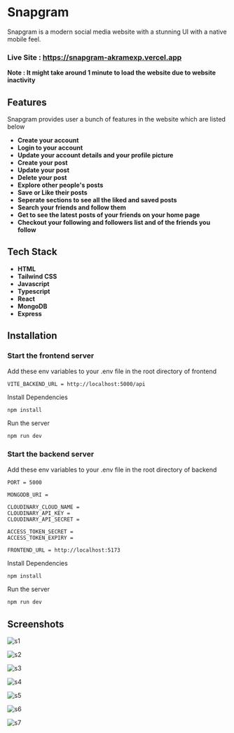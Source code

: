 # Snapgram

Snapgram is a modern social media website with a stunning UI with a native mobile feel.

### Live Site : https://snapgram-akramexp.vercel.app

**Note : It might take around 1 minute to load the website due to website inactivity**

## Features

Snapgram provides user a bunch of features in the website which are listed below

- **Create your account**
- **Login to your account**
- **Update your account details and your profile picture**
- **Create your post**
- **Update your post**
- **Delete your post**
- **Explore other people's posts**
- **Save or Like their posts**
- **Seperate sections to see all the liked and saved posts**
- **Search your friends and follow them**
- **Get to see the latest posts of your friends on your home page**
- **Checkout your following and followers list and of the friends you follow**

## Tech Stack

- **HTML**
- **Tailwind CSS**
- **Javascript**
- **Typescript**
- **React**
- **MongoDB**
- **Express**

## Installation

### Start the frontend server

Add these env variables to your .env file in the root directory of frontend

```
VITE_BACKEND_URL = http://localhost:5000/api
```

Install Dependencies

```bash
npm install
```

Run the server

```bash
npm run dev
```

### Start the backend server

Add these env variables to your .env file in the root directory of backend

```
PORT = 5000

MONGODB_URI =

CLOUDINARY_CLOUD_NAME =
CLOUDINARY_API_KEY =
CLOUDINARY_API_SECRET =

ACCESS_TOKEN_SECRET =
ACCESS_TOKEN_EXPIRY =

FRONTEND_URL = http://localhost:5173
```

Install Dependencies

```bash
npm install
```

Run the server

```bash
npm run dev
```

## Screenshots

![s1](https://github.com/AkramExp/snapgram/blob/main/screenshots/s1.png)

![s2](https://github.com/AkramExp/snapgram/blob/main/screenshots/s2.png)

![s3](https://github.com/AkramExp/snapgram/blob/main/screenshots/s3.png)

![s4](https://github.com/AkramExp/snapgram/blob/main/screenshots/s4.png)

![s5](https://github.com/AkramExp/snapgram/blob/main/screenshots/s5.png)

![s6](https://github.com/AkramExp/snapgram/blob/main/screenshots/s6.png)

![s7](https://github.com/AkramExp/snapgram/blob/main/screenshots/s7.png)
